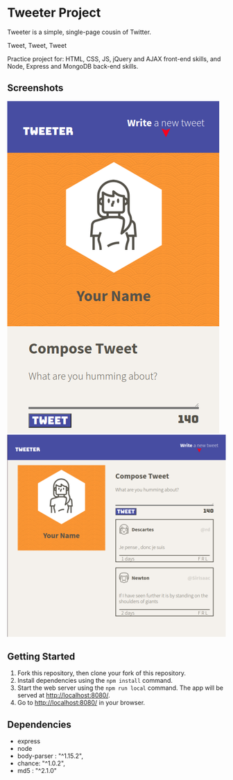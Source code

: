 # Tweeter Project

Tweeter is a simple, single-page cousin of Twitter.

Tweet, Tweet, Tweet

Practice project for: HTML, CSS, JS, jQuery and AJAX front-end skills, and Node, Express and MongoDB back-end skills.

## Screenshots
!["Mobile version"](https://github.com/khanduulga/tweeter/blob/master/docs/tweeter-mobile.png)
!["Desktop version"](https://github.com/khanduulga/tweeter/blob/master/docs/tweeter-laptop.png)



## Getting Started

1. Fork this repository, then clone your fork of this repository.
2. Install dependencies using the `npm install` command.
3. Start the web server using the `npm run local` command. The app will be served at <http://localhost:8080/>.
4. Go to <http://localhost:8080/> in your browser.

## Dependencies

- express
- node
- body-parser : "^1.15.2",
- chance: "^1.0.2",
- md5 : "^2.1.0"